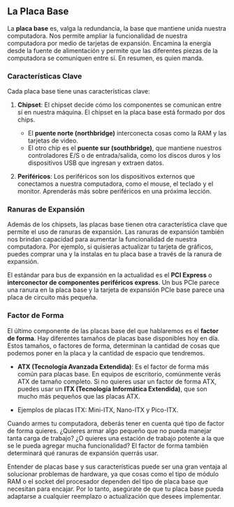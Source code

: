 ## La Placa Base

La **placa base** es, valga la redundancia, la base que mantiene unida nuestra computadora. Nos permite ampliar la funcionalidad de nuestra computadora por medio de tarjetas de expansión. Encamina la energía desde la fuente de alimentación y permite que las diferentes piezas de la computadora se comuniquen entre sí. En resumen, es quien manda.

### Características Clave

Cada placa base tiene unas características clave:

1. **Chipset**: El chipset decide cómo los componentes se comunican entre sí en nuestra máquina. El chipset en la placa base está formado por dos chips.

   - El **puente norte (northbridge)** interconecta cosas como la RAM y las tarjetas de video.
   - El otro chip es el **puente sur (southbridge)**, que mantiene nuestros controladores E/S o de entrada/salida, como los discos duros y los dispositivos USB que ingresan y extraen datos.

2. **Periféricos**: Los periféricos son los dispositivos externos que conectamos a nuestra computadora, como el mouse, el teclado y el monitor. Aprenderás más sobre periféricos en una próxima lección.

### Ranuras de Expansión

Además de los chipsets, las placas base tienen otra característica clave que permite el uso de ranuras de expansión. Las ranuras de expansión también nos brindan capacidad para aumentar la funcionalidad de nuestra computadora. Por ejemplo, si quisieras actualizar tu tarjeta de gráficos, puedes comprar una y la instalas en tu placa base a través de la ranura de expansión.

El estándar para bus de expansión en la actualidad es el **PCI Express** o **interconector de componentes periféricos express**. Un bus PCIe parece una ranura en la placa base y la tarjeta de expansión PCIe base parece una placa de circuito más pequeña.

### Factor de Forma

El último componente de las placas base del que hablaremos es el **factor de forma**. Hay diferentes tamaños de placas base disponibles hoy en día. Estos tamaños, o factores de forma, determinan la cantidad de cosas que podemos poner en la placa y la cantidad de espacio que tendremos.

- **ATX (Tecnología Avanzada Extendida)**: Es el factor de forma más común para placas base. En equipos de escritorio, comúnmente verás ATX de tamaño completo. Si no quieres usar un factor de forma ATX, puedes usar un **ITX (Tecnología Informática Extendida)**, que son mucho más pequeños que las placas ATX.

- Ejemplos de placas ITX: Mini-ITX, Nano-ITX y Pico-ITX.

Cuando armes tu computadora, deberás tener en cuenta qué tipo de factor de forma quieres. ¿Quieres armar algo pequeño que no pueda manejar tanta carga de trabajo? ¿O quieres una estación de trabajo potente a la que se le pueda agregar mucha funcionalidad? El factor de forma también determinará qué ranuras de expansión querrás usar.

Entender de placas base y sus características puede ser una gran ventaja al solucionar problemas de hardware, ya que cosas como el tipo de módulo RAM o el socket del procesador dependen del tipo de placa base que necesitan para encajar. Por lo tanto, asegúrate de que tu placa base pueda adaptarse a cualquier reemplazo o actualización que desees implementar.
